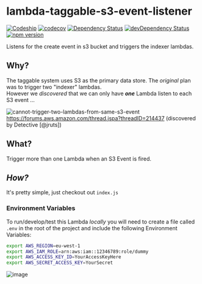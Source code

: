 # lambda-taggable-s3-event-listener

[![Codeship](https://img.shields.io/codeship/19447840-f5a8-0133-96c8-1225f536f445.svg)](https://codeship.com/projects/150420)
[![codecov](https://codecov.io/gh/numo-labs/lambda-taggable-s3-event-listener/branch/master/graph/badge.svg)](https://codecov.io/gh/numo-labs/lambda-taggable-s3-event-listener)
[![Dependency Status](https://david-dm.org/numo-labs/lambda-taggable-s3-event-listener.svg)](https://david-dm.org/numo-labs/lambda-taggable-s3-event-listener)
[![devDependency Status](https://david-dm.org/numo-labs/lambda-taggable-s3-event-listener/dev-status.svg)](https://david-dm.org/numo-labs/lambda-taggable-s3-event-listener#info=devDependencies)
[![npm version](https://badge.fury.io/js/lambda-taggable-s3-event-listener.svg)](https://badge.fury.io/js/lambda-taggable-s3-event-listener)

Listens for the create event in s3 bucket and triggers the indexer lambdas.


## Why?

The taggable system uses S3 as the primary data store.
The *original* plan was to trigger two "indexer" lambdas.  
However we *discovered* that we can only have ***one*** Lambda listen
to each S3 event ...

![cannot-trigger-two-lambdas-from-same-s3-event](https://cloud.githubusercontent.com/assets/194400/15070206/c0f1f23a-137a-11e6-8291-ec4ddafb881f.png)
https://forums.aws.amazon.com/thread.jspa?threadID=214437
(discovered by Detective [@jruts])

## What?

Trigger more than one Lambda when an S3 Event is fired.

## *How?*

It's pretty simple, just checkout out `index.js`


### Environment Variables

To run/develop/test this Lambda *locally* you will need to create
a file called `.env` in the root of the project and include the following
Environment Variables:

```sh
export AWS_REGION=eu-west-1
export AWS_IAM_ROLE=arn:aws:iam::12346789:role/dummy
export AWS_ACCESS_KEY_ID=YourAccessKeyHere
export AWS_SECRET_ACCESS_KEY=YourSecret
```

![image](https://cloud.githubusercontent.com/assets/194400/14675184/07682f88-0708-11e6-96b7-672e66329461.png)
